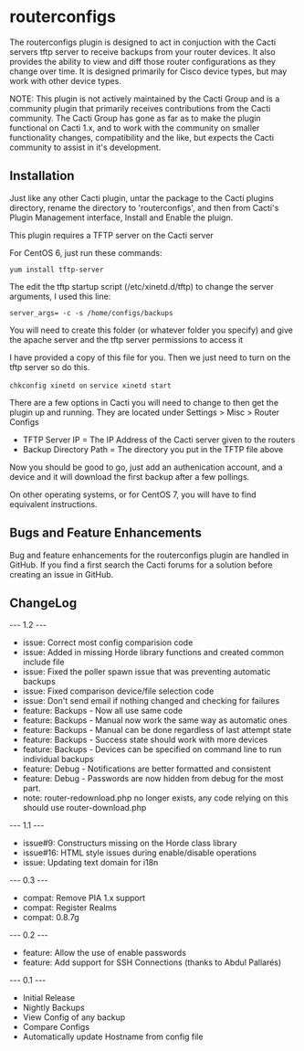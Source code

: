 # routerconfigs

The routerconfigs plugin is designed to act in conjuction with the Cacti servers tftp server to receive backups from your router
devices.  It also provides the ability to view and diff those router configurations as they change over time.  It is designed primarily for Cisco device types, but may work with other device types.

NOTE: This plugin is not actively maintained by the Cacti Group and is a community plugin that primarily receives contributions from the Cacti community.  The Cacti Group has gone as far as to make the plugin functional on Cacti 1.x, and to work with the community on smaller functionality changes, compatibility and the like, but expects the Cacti community to assist in it's development.

## Installation

Just like any other Cacti plugin, untar the package to the Cacti plugins directory, rename the directory to 'routerconfigs', and then from Cacti's Plugin Management interface, Install and Enable the pluign.

This plugin requires a TFTP server on the Cacti server

For CentOS 6, just run these commands:

`yum install tftp-server`

The edit the tftp startup script (/etc/xinetd.d/tftp) to change the server arguments, I used this line:

`server_args= -c -s /home/configs/backups`

You will need to create this folder (or whatever folder you specify) and give the apache server and the tftp server permissions to access it

I have provided a copy of this file for you.  Then we just need to turn on the tftp server so do this.

`chkconfig xinetd on`
`service xinetd start`

There are a few options in Cacti you will need to change to then get the plugin up and running.  They are located under Settings > Misc > Router Configs

* TFTP Server IP = The IP Address of the Cacti server given to the routers
* Backup Directory Path = The directory you put in the TFTP file above

Now you should be good to go, just add an authenication account, and a device and it will download the first backup after a few pollings.

On other operating systems, or for CentOS 7, you will have to find equivalent instructions.

## Bugs and Feature Enhancements
   
Bug and feature enhancements for the routerconfigs plugin are handled in GitHub.  If you find a first search the Cacti forums for a solution before creating an issue in GitHub.

## ChangeLog
--- 1.2 ---
* issue: Correct most config comparision code
* issue: Added in missing Horde library functions and created common include file 
* issue: Fixed the poller spawn issue that was preventing automatic backups
* issue: Fixed comparison device/file selection code
* issue: Don't send email if nothing changed and checking for failures
* feature: Backups - Now all use same code
* feature: Backups - Manual now work the same way as automatic ones
* feature: Backups - Manual can be done regardless of last attempt state
* feature: Backups - Success state should work with more devices
* feature: Backups - Devices can be specified on command line to run individual backups
* feature: Debug - Notifications are better formatted and consistent
* feature: Debug - Passwords are now hidden from debug for the most part.
* note: router-redownload.php no longer exists, any code relying on this should use router-download.php

--- 1.1 ---
* issue#9: Constructurs missing on the Horde class library
* issue#16: HTML style issues during enable/disable operations
* issue: Updating text domain for i18n

--- 0.3 ---
* compat: Remove PIA 1.x support
* compat: Register Realms
* compat: 0.8.7g

--- 0.2 ---
* feature: Allow the use of enable passwords
* feature: Add support for SSH Connections (thanks to Abdul Pallarés)

--- 0.1 ---
* Initial Release
* Nightly Backups
* View Config of any backup
* Compare Configs
* Automatically update Hostname from config file

